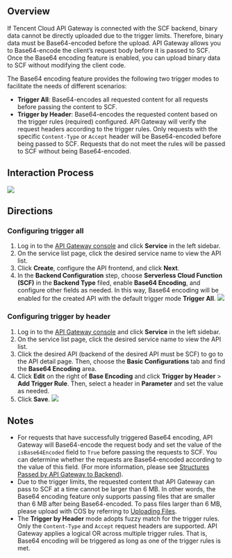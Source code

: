 ## Overview

If Tencent Cloud API Gateway is connected with the SCF backend, binary data cannot be directly uploaded due to the trigger limits. Therefore, binary data must be Base64-encoded before the upload. API Gateway allows you to Base64-encode the client’s request body before it is passed to SCF. Once the Base64 encoding feature is enabled, you can upload binary data to SCF without modifying the client code.

The Base64 encoding feature provides the following two trigger modes to facilitate the needs of different scenarios:
- **Trigger All**: Base64-encodes all requested content for all requests before passing the content to SCF.
- **Trigger by Header**: Base64-encodes the requested content based on the trigger rules (required) configured. API Gateway will verify the request headers according to the trigger rules. Only requests with the specific `Content-Type` or `Accept` header will be Base64-encoded before being passed to SCF. Requests that do not meet the rules will be passed to SCF without being Base64-encoded.

## Interaction Process

![](https://main.qcloudimg.com/raw/9fbb169958e4ea1087d13cdb2b2d2721.svg)

## Directions

### Configuring trigger all

1. Log in to the [API Gateway console](https://console.cloud.tencent.com/apigateway/index?rid=1) and click **Service** in the left sidebar.
2. On the service list page, click the desired service name to view the API list.
3. Click **Create**, configure the API frontend, and click **Next**.
4. In the **Backend Configuration** step, choose **Serverless Cloud Function (SCF)** in the **Backend Type** filed, enable **Base64 Encoding**, and configure other fields as needed. In this way, Base64 encoding will be enabled for the created API with the default trigger mode **Trigger All**.
![](https://main.qcloudimg.com/raw/ac1d3b4252952f3d92b3c028fb88d138.png)

### Configuring trigger by header

1. Log in to the [API Gateway console](https://console.cloud.tencent.com/apigateway/index?rid=1) and click **Service** in the left sidebar.
2. On the service list page, click the desired service name to view the API list.
3. Click the desired API (backend of the desired API must be SCF) to go to the API detail page. Then, choose the **Basic Configurations** tab and find the **Base64 Encoding** area.
4. Click **Edit** on the right of **Base Encoding** and click **Trigger by Header** > **Add Trigger Rule**. Then, select a header in **Parameter** and set the value as needed.
5. Click **Save**.
![](https://main.qcloudimg.com/raw/2aeabc7d61bc069d1fdf5128815f77d6.png)

## Notes
- For requests that have successfully triggered Base64 encoding, API Gateway will Base64-encode the request body and set the value of the `isBase64Encoded` field to `True` before passing the requests to SCF. You can determine whether the requests are Base64-encoded according to the value of this field. (For more information, please see [Structures Passed by API Gateway to Backend](https://intl.cloud.tencent.com/document/product/628/38896)).
- Due to the trigger limits, the requested content that API Gateway can pass to SCF at a time cannot be larger than 6 MB. In other words, the Base64 encoding feature only supports passing files that are smaller than 6 MB after being Base64-encoded. To pass files larger than 6 MB, please upload with COS by referring to [Uploading Files](https://intl.cloud.tencent.com/document/product/628/38852).
- The **Trigger by Header** mode adopts fuzzy match for the trigger rules. Only the `Content-Type` and `Accept` request headers are supported. API Gateway applies a logical OR across multiple trigger rules. That is, Base64 encoding will be triggered as long as one of the trigger rules is met.
